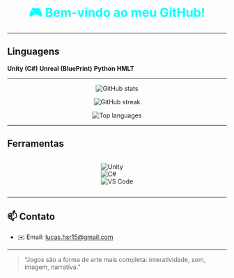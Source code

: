 <h1 align="center" style="color:#00ffff;">🎮 Bem-vindo ao meu GitHub!</h1>

---

## Linguagens
  
**Unity (C#)**
**Unreal (BluePrint)**
**Python**
**HMLT**


---

<p align="center">
  <img src="https://github-readme-stats.vercel.app/api?username=OTioLu&show_icons=true&theme=highcontrast&hide_border=true&title_color=00ffff&icon_color=ffffff&text_color=ffffff&bg_color=000000" alt="GitHub stats" />
</p>

<p align="center">
  <img src="https://github-readme-streak-stats.herokuapp.com?user=OtioLu&theme=highcontrast&hide_border=true&background=000000&ring=00FFFF&fire=FFFFFF&currStreakLabel=00FFFF" alt="GitHub streak" />
</p>

<p align="center">
  <img src="https://github-readme-stats.vercel.app/api/top-langs/?username=OTioLu&layout=compact&theme=highcontrast&hide_border=true&title_color=00ffff&text_color=ffffff&bg_color=000000" alt="Top languages" />
</p>

---

## Ferramentas

<div style="display: flex; flex-wrap: wrap; justify-content: center;">
  
![Unity](https://img.shields.io/badge/Unity-000000?style=for-the-badge&logo=unity&logoColor=white)  
![C#](https://img.shields.io/badge/C%23-68217A?style=for-the-badge&logo=c-sharp&logoColor=white)    
![VS Code](https://img.shields.io/badge/VSCode-007ACC?style=for-the-badge&logo=visual-studio-code&logoColor=white)  

</div>

---

## 📫 Contato

- ✉️ Email: lucas.hsr15@gmail.com

---

> “Jogos são a forma de arte mais completa: interatividade, som, imagem, narrativa.”



